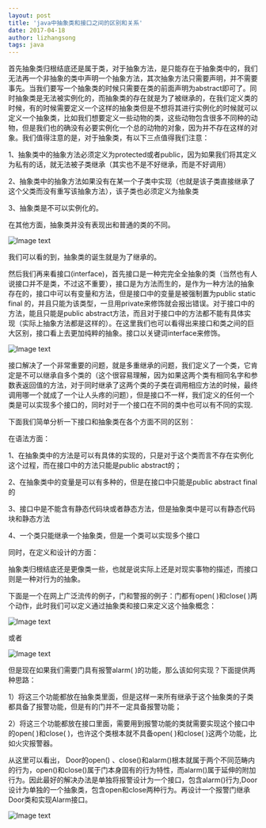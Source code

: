```yaml
---
layout: post
title: 'java中抽象类和接口之间的区别和关系'
date: 2017-04-18
author: lizhangsong
tags: java
---
```


首先抽象类归根结底还是属于类，对于抽象方法，是只能存在于抽象类中的，我们无法再一个非抽象的类中声明一个抽象方法，其次抽象方法只需要声明，并不需要事先。当我们要写一个抽象类的时候只需要在类的前面声明为abstract即可了。同时抽象类是无法被实例化的，而抽象类的存在就是为了被继承的，在我们定义类的时候，有的时候需要定义一个这样的抽象类但是不想将其进行实例化的时候就可以定义一个抽象类，比如我们想要定义一些动物的类，这些动物包含很多不同种的动物，但是我们也的确没有必要实例化一个总的动物的对象，因为并不存在这样的对象。我们值得注意的是，对于抽象类，有以下三点值得我们注意：

1、抽象类中的抽象方法必须定义为protected或者public，因为如果我们将其定义为私有的话，就无法被子类继承（其实也不是不好继承，而是不好调用）


2、抽象类中的抽象方法如果没有在某一个子类中实现（也就是该子类直接继承了这个父类而没有重写该抽象方法），该子类也必须定义为抽象类

3、抽象类是不可以实例化的。

在其他方面，抽象类并没有表现出和普通的类的不同。

![Image text](http://120.79.212.114/wp-content/uploads/2018/03/TIM%E6%88%AA%E5%9B%BE20180221231026-300x44.png)



我们可以看的到，抽象类的诞生就是为了继承的。

然后我们再来看接口(interface)，首先接口是一种完完全全抽象的类（当然也有人说接口并不是类，不过这不重要），接口是为方法而生的，是作为一种方法的抽象存在的，接口中可以有变量和方法，但是接口中的变量是被强制置为public static final 的，并且只能为该类型，一旦用private来修饰就会报出错误。对于接口中的方法，能且只能是public abstract方法，而且对于接口中的方法都不能有具体实现（实际上抽象方法都是这样的）。在这里我们也可以看得出来接口和类之间的巨大区别，接口看上去更加纯粹的抽象。接口以关键词interface来修饰。

![Image text](http://120.79.212.114/wp-content/uploads/2018/03/TIM%E6%88%AA%E5%9B%BE20180221231118-300x34.png)

接口解决了一个非常重要的问题，就是多重继承的问题，我们定义了一个类，它肯定是不可以继承自多个类的（这个很容易理解，因为如果这两个类有相同名字和参数表返回值的方法，对于同时继承了这两个类的子类在调用相应方法的时候，最终调用哪一个就成了一个让人头疼的问题），但是接口不一样，我们定义的任何一个类是可以实现多个接口的，同时对于一个接口在不同的类中也可以有不同的实现.

下面我们简单分析一下接口和抽象类在各个方面不同的区别：

在语法方面：

1、在抽象类中的方法是可以有具体的实现的，只是对于这个类而言不存在实例化这个过程，而在接口中的方法只能是public abstract的；

2、在抽象类中的变量是可以有多种的，但是在接口中只能是public abstract final的

3、接口中是不能含有静态代码块或者静态方法，但是抽象类中是可以有静态代码块和静态方法

4、一个类只能继承一个抽象类，但是一个类可以实现多个接口

同时，在定义和设计的方面：

抽象类归根结底还是更像类一些，也就是说实际上还是对现实事物的描述，而接口则是一种对行为的抽象。

下面是一个在网上广泛流传的例子，门和警报的例子：门都有open( )和close( )两个动作，此时我们可以定义通过抽象类和接口来定义这个抽象概念：

![Image text](http://120.79.212.114/wp-content/uploads/2018/03/TIM%E6%88%AA%E5%9B%BE20180221231210-300x40.png)

或者

![Image text](http://120.79.212.114/wp-content/uploads/2018/03/TIM%E6%88%AA%E5%9B%BE20180221231230-300x42.png)


但是现在如果我们需要门具有报警alarm( )的功能，那么该如何实现？下面提供两种思路：

1）将这三个功能都放在抽象类里面，但是这样一来所有继承于这个抽象类的子类都具备了报警功能，但是有的门并不一定具备报警功能；

2）将这三个功能都放在接口里面，需要用到报警功能的类就需要实现这个接口中的open( )和close( )，也许这个类根本就不具备open( )和close( )这两个功能，比如火灾报警器。

从这里可以看出， Door的open() 、close()和alarm()根本就属于两个不同范畴内的行为，open()和close()属于门本身固有的行为特性，而alarm()属于延伸的附加行为。因此最好的解决办法是单独将报警设计为一个接口，包含alarm()行为,Door设计为单独的一个抽象类，包含open和close两种行为。再设计一个报警门继承Door类和实现Alarm接口。

![Image text](http://120.79.212.114/wp-content/uploads/2018/03/TIM%E6%88%AA%E5%9B%BE20180221231349-300x159.png)